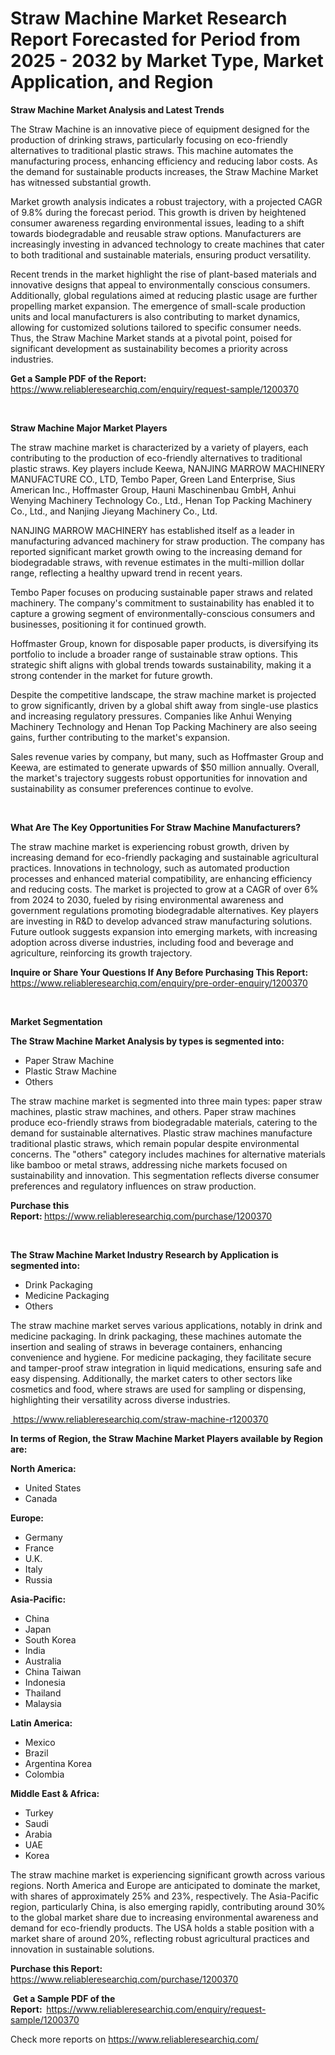 <p><h1>Straw Machine Market Research Report Forecasted for Period from 2025 -  2032 by Market Type, Market Application, and Region</h1></p><p><strong>Straw Machine Market Analysis and Latest Trends</strong></p>
<p><p>The Straw Machine is an innovative piece of equipment designed for the production of drinking straws, particularly focusing on eco-friendly alternatives to traditional plastic straws. This machine automates the manufacturing process, enhancing efficiency and reducing labor costs. As the demand for sustainable products increases, the Straw Machine Market has witnessed substantial growth.</p><p>Market growth analysis indicates a robust trajectory, with a projected CAGR of 9.8% during the forecast period. This growth is driven by heightened consumer awareness regarding environmental issues, leading to a shift towards biodegradable and reusable straw options. Manufacturers are increasingly investing in advanced technology to create machines that cater to both traditional and sustainable materials, ensuring product versatility.</p><p>Recent trends in the market highlight the rise of plant-based materials and innovative designs that appeal to environmentally conscious consumers. Additionally, global regulations aimed at reducing plastic usage are further propelling market expansion. The emergence of small-scale production units and local manufacturers is also contributing to market dynamics, allowing for customized solutions tailored to specific consumer needs. Thus, the Straw Machine Market stands at a pivotal point, poised for significant development as sustainability becomes a priority across industries.</p></p>
<p><strong>Get a Sample PDF of the Report:&nbsp;</strong> <a href="https://www.reliableresearchiq.com/enquiry/request-sample/1200370?utm_campaign=2247&utm_medium=2&utm_source=Github&utm_content=ia&utm_term=08042025&utm_id=straw-machine">https://www.reliableresearchiq.com/enquiry/request-sample/1200370</a></p>
<p>&nbsp;</p>
<p><strong>Straw Machine Major Market Players</strong></p>
<p><p>The straw machine market is characterized by a variety of players, each contributing to the production of eco-friendly alternatives to traditional plastic straws. Key players include Keewa, NANJING MARROW MACHINERY MANUFACTURE CO., LTD, Tembo Paper, Green Land Enterprise, Sius American Inc., Hoffmaster Group, Hauni Maschinenbau GmbH, Anhui Wenying Machinery Technology Co., Ltd., Henan Top Packing Machinery Co., Ltd., and Nanjing Jieyang Machinery Co., Ltd.</p><p>NANJING MARROW MACHINERY has established itself as a leader in manufacturing advanced machinery for straw production. The company has reported significant market growth owing to the increasing demand for biodegradable straws, with revenue estimates in the multi-million dollar range, reflecting a healthy upward trend in recent years.</p><p>Tembo Paper focuses on producing sustainable paper straws and related machinery. The company's commitment to sustainability has enabled it to capture a growing segment of environmentally-conscious consumers and businesses, positioning it for continued growth.</p><p>Hoffmaster Group, known for disposable paper products, is diversifying its portfolio to include a broader range of sustainable straw options. This strategic shift aligns with global trends towards sustainability, making it a strong contender in the market for future growth.</p><p>Despite the competitive landscape, the straw machine market is projected to grow significantly, driven by a global shift away from single-use plastics and increasing regulatory pressures. Companies like Anhui Wenying Machinery Technology and Henan Top Packing Machinery are also seeing gains, further contributing to the market's expansion.</p><p>Sales revenue varies by company, but many, such as Hoffmaster Group and Keewa, are estimated to generate upwards of $50 million annually. Overall, the market's trajectory suggests robust opportunities for innovation and sustainability as consumer preferences continue to evolve.</p></p>
<p>&nbsp;</p>
<p><strong>What Are The Key Opportunities For Straw Machine Manufacturers?</strong></p>
<p><p>The straw machine market is experiencing robust growth, driven by increasing demand for eco-friendly packaging and sustainable agricultural practices. Innovations in technology, such as automated production processes and enhanced material compatibility, are enhancing efficiency and reducing costs. The market is projected to grow at a CAGR of over 6% from 2024 to 2030, fueled by rising environmental awareness and government regulations promoting biodegradable alternatives. Key players are investing in R&D to develop advanced straw manufacturing solutions. Future outlook suggests expansion into emerging markets, with increasing adoption across diverse industries, including food and beverage and agriculture, reinforcing its growth trajectory.</p></p>
<p><strong>Inquire or Share Your Questions If Any Before Purchasing This Report:</strong> <a href="https://www.reliableresearchiq.com/enquiry/pre-order-enquiry/1200370?utm_campaign=2247&utm_medium=2&utm_source=Github&utm_content=ia&utm_term=08042025&utm_id=straw-machine">https://www.reliableresearchiq.com/enquiry/pre-order-enquiry/1200370</a></p>
<p>&nbsp;</p>
<p><strong>Market Segmentation</strong></p>
<p><strong>The Straw Machine Market Analysis by types is segmented into:</strong></p>
<p><ul><li>Paper Straw Machine</li><li>Plastic Straw Machine</li><li>Others</li></ul></p>
<p><p>The straw machine market is segmented into three main types: paper straw machines, plastic straw machines, and others. Paper straw machines produce eco-friendly straws from biodegradable materials, catering to the demand for sustainable alternatives. Plastic straw machines manufacture traditional plastic straws, which remain popular despite environmental concerns. The "others" category includes machines for alternative materials like bamboo or metal straws, addressing niche markets focused on sustainability and innovation. This segmentation reflects diverse consumer preferences and regulatory influences on straw production.</p></p>
<p><strong>Purchase this Report:&nbsp;</strong><a href="https://www.reliableresearchiq.com/purchase/1200370?utm_campaign=2247&utm_medium=2&utm_source=Github&utm_content=ia&utm_term=08042025&utm_id=straw-machine">https://www.reliableresearchiq.com/purchase/1200370</a></p>
<p>&nbsp;</p>
<p><strong>The Straw Machine Market Industry Research by Application is segmented into:</strong></p>
<p><ul><li>Drink Packaging</li><li>Medicine Packaging</li><li>Others</li></ul></p>
<p><p>The straw machine market serves various applications, notably in drink and medicine packaging. In drink packaging, these machines automate the insertion and sealing of straws in beverage containers, enhancing convenience and hygiene. For medicine packaging, they facilitate secure and tamper-proof straw integration in liquid medications, ensuring safe and easy dispensing. Additionally, the market caters to other sectors like cosmetics and food, where straws are used for sampling or dispensing, highlighting their versatility across diverse industries.</p></p>
<p><a href="https://www.reliableresearchiq.com/straw-machine-r1200370?utm_campaign=2247&utm_medium=2&utm_source=Github&utm_content=ia&utm_term=08042025&utm_id=straw-machine">&nbsp;https://www.reliableresearchiq.com/straw-machine-r1200370</a></p>
<p><strong>In terms of Region, the Straw Machine Market Players available by Region are:</strong></p>
<p>
    <p> <strong> North America: </strong>
        <ul>
            <li>United States</li>
            <li>Canada</li>
        </ul>
        </p> 
    <p> <strong> Europe: </strong>
        <ul>
            <li>Germany</li>
            <li>France</li>
            <li>U.K.</li>
            <li>Italy</li>
            <li>Russia</li>
        </ul>
        </p> 
    <p> <strong> Asia-Pacific: </strong>
        <ul>
            <li>China</li>
            <li>Japan</li>
            <li>South Korea</li>
            <li>India</li>
            <li>Australia</li>
            <li>China Taiwan</li>
            <li>Indonesia</li>
            <li>Thailand</li>
            <li>Malaysia</li>
        </ul>
        </p> 
    <p> <strong> Latin America: </strong>
        <ul>
            <li>Mexico</li>
            <li>Brazil</li>
            <li>Argentina Korea</li>
            <li>Colombia</li>
        </ul>
        </p> 
    <p> <strong> Middle East & Africa: </strong>
        <ul>
            <li>Turkey</li>
            <li>Saudi</li>
            <li>Arabia</li>
            <li>UAE</li>
            <li>Korea</li>
        </ul>
    </p>
    </p>
<p><p>The straw machine market is experiencing significant growth across various regions. North America and Europe are anticipated to dominate the market, with shares of approximately 25% and 23%, respectively. The Asia-Pacific region, particularly China, is also emerging rapidly, contributing around 30% to the global market share due to increasing environmental awareness and demand for eco-friendly products. The USA holds a stable position with a market share of around 20%, reflecting robust agricultural practices and innovation in sustainable solutions.</p></p>
<p><strong>Purchase this Report: </strong><a href="https://www.reliableresearchiq.com/purchase/1200370?utm_campaign=2247&utm_medium=2&utm_source=Github&utm_content=ia&utm_term=08042025&utm_id=straw-machine">https://www.reliableresearchiq.com/purchase/1200370</a></p>
<p>&nbsp;<strong>Get a Sample PDF of the Report:&nbsp;&nbsp;</strong><a href="https://www.reliableresearchiq.com/enquiry/request-sample/1200370?utm_campaign=2247&utm_medium=2&utm_source=Github&utm_content=ia&utm_term=08042025&utm_id=straw-machine">https://www.reliableresearchiq.com/enquiry/request-sample/1200370</a></p>
<p><strong></strong></p>
<p>Check more reports on <a href="https://www.reliableresearchiq.com/?utm_campaign=2247&utm_medium=2&utm_source=Github&utm_content=ia&utm_term=08042025&utm_id=straw-machine">https://www.reliableresearchiq.com/</a></p>